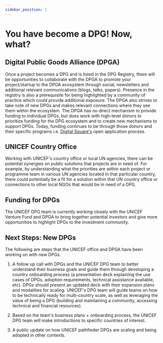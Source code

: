 ```yaml
---
sidebar_position: 2
---
```


# You have become a DPG!  Now, what?

## Digital Public Goods Alliance (DPGA) 
Once a project becomes a DPG and is listed in the DPG Registry, there will be opportunities to collaborate with the DPGA to promote your project/startup to the DPGA ecosystem through social, newsletters and additional relevant communications (blogs, talks, papers). Presence in the registry is also a prerequisite for being highlighted by a community of practice which could provide additional exposure. The DPGA also strives to take note of new DPGs and makes relevant connections where they see them within the ecosystem. The DPGA has no direct mechanism to provide funding to individual DPGs, but does work with high-level donors to prioritize funding for the DPG ecosystem and to create new mechanisms to support DPGs. Today, funding continues to be through those donors and their specific programs i.e. [Digital Square's](https://digitalsquare.org/solicitations) open application process. 

## UNICEF Country Office 
Working with UNICEF's country office or local UN agencies, there can be potential synergies on public solutions that projects are in need of. For example, by understanding what the priorities are within each project or programme team in various UN agencies located in that particular country, there could potentially be a fit for a solution within that UN country office or connections to other local NGOs that would be in need of a DPG.  

## Funding for DPGs 
The UNICEF DPG team is currently working closely with the UNICEF Venture Fund and DPGA to bring together potential investors and give more opportunities to highlight DPGs to the investment community.

## Next Steps: New DPGs
The following are steps that the UNICEF office and DPGA have been working on with new DPGs.  

1. A follow up call with DPGs and the UNICEF DPG team to better understand their business goals and guide them through developing a country onboarding process (a presentation deck explaining the use cases of DPGs, adoption requirements, technical assistance available, etc). DPGs should present an updated deck with their expansion plans and modalities for scaling. UNICEF's DPG team will guide teams on how to be technically ready for multi-country scale, as well as leveraging the value of being a DPG (building and maintaining a community, accessing technical and financial resources). 

2. Based on the team's business plans + onboarding process, the UNICEF DPG team will make introductions to specific countries of interest. 

3. A public update on how UNICEF pathfinder DPGs are scaling and being adopted in other contexts. 
